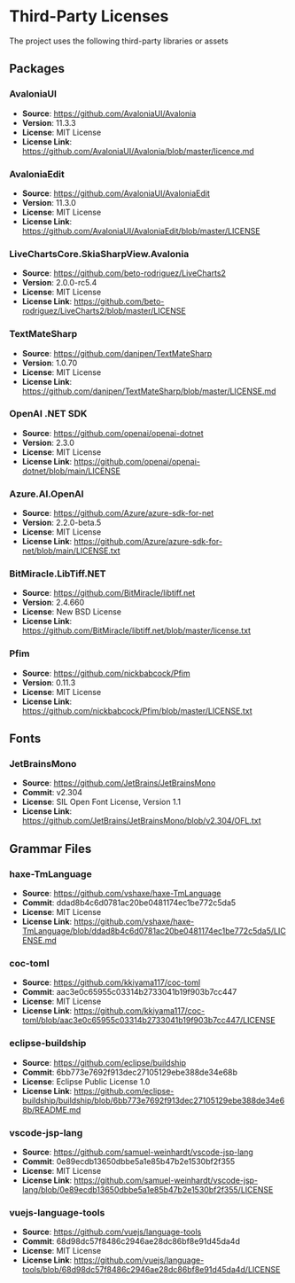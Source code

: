 # Third-Party Licenses

The project uses the following third-party libraries or assets

## Packages

### AvaloniaUI

- **Source**: https://github.com/AvaloniaUI/Avalonia
- **Version**: 11.3.3
- **License**: MIT License
- **License Link**: https://github.com/AvaloniaUI/Avalonia/blob/master/licence.md

### AvaloniaEdit

- **Source**: https://github.com/AvaloniaUI/AvaloniaEdit
- **Version**: 11.3.0
- **License**: MIT License
- **License Link**: https://github.com/AvaloniaUI/AvaloniaEdit/blob/master/LICENSE

### LiveChartsCore.SkiaSharpView.Avalonia

- **Source**: https://github.com/beto-rodriguez/LiveCharts2
- **Version**: 2.0.0-rc5.4
- **License**: MIT License
- **License Link**: https://github.com/beto-rodriguez/LiveCharts2/blob/master/LICENSE

### TextMateSharp

- **Source**: https://github.com/danipen/TextMateSharp
- **Version**: 1.0.70
- **License**: MIT License
- **License Link**: https://github.com/danipen/TextMateSharp/blob/master/LICENSE.md

### OpenAI .NET SDK

- **Source**: https://github.com/openai/openai-dotnet
- **Version**: 2.3.0
- **License**: MIT License
- **License Link**: https://github.com/openai/openai-dotnet/blob/main/LICENSE

### Azure.AI.OpenAI

- **Source**: https://github.com/Azure/azure-sdk-for-net
- **Version**: 2.2.0-beta.5
- **License**: MIT License
- **License Link**: https://github.com/Azure/azure-sdk-for-net/blob/main/LICENSE.txt

### BitMiracle.LibTiff.NET

- **Source**: https://github.com/BitMiracle/libtiff.net
- **Version**: 2.4.660
- **License**: New BSD License
- **License Link**: https://github.com/BitMiracle/libtiff.net/blob/master/license.txt

### Pfim

- **Source**: https://github.com/nickbabcock/Pfim
- **Version**: 0.11.3
- **License**: MIT License
- **License Link**: https://github.com/nickbabcock/Pfim/blob/master/LICENSE.txt

## Fonts

### JetBrainsMono

- **Source**: https://github.com/JetBrains/JetBrainsMono
- **Commit**: v2.304
- **License**: SIL Open Font License, Version 1.1
- **License Link**: https://github.com/JetBrains/JetBrainsMono/blob/v2.304/OFL.txt

## Grammar Files

### haxe-TmLanguage

- **Source**: https://github.com/vshaxe/haxe-TmLanguage
- **Commit**: ddad8b4c6d0781ac20be0481174ec1be772c5da5
- **License**: MIT License
- **License Link**: https://github.com/vshaxe/haxe-TmLanguage/blob/ddad8b4c6d0781ac20be0481174ec1be772c5da5/LICENSE.md

### coc-toml

- **Source**: https://github.com/kkiyama117/coc-toml
- **Commit**: aac3e0c65955c03314b2733041b19f903b7cc447
- **License**: MIT License
- **License Link**: https://github.com/kkiyama117/coc-toml/blob/aac3e0c65955c03314b2733041b19f903b7cc447/LICENSE

### eclipse-buildship

- **Source**: https://github.com/eclipse/buildship
- **Commit**: 6bb773e7692f913dec27105129ebe388de34e68b
- **License**: Eclipse Public License 1.0
- **License Link**: https://github.com/eclipse-buildship/buildship/blob/6bb773e7692f913dec27105129ebe388de34e68b/README.md

### vscode-jsp-lang

- **Source**: https://github.com/samuel-weinhardt/vscode-jsp-lang
- **Commit**: 0e89ecdb13650dbbe5a1e85b47b2e1530bf2f355
- **License**: MIT License
- **License Link**: https://github.com/samuel-weinhardt/vscode-jsp-lang/blob/0e89ecdb13650dbbe5a1e85b47b2e1530bf2f355/LICENSE

### vuejs-language-tools

- **Source**: https://github.com/vuejs/language-tools
- **Commit**: 68d98dc57f8486c2946ae28dc86bf8e91d45da4d
- **License**: MIT License
- **License Link**: https://github.com/vuejs/language-tools/blob/68d98dc57f8486c2946ae28dc86bf8e91d45da4d/LICENSE
